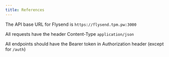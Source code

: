 ```yaml
---
title: References
---
```


The API base URL for Flysend is `https://flysend.tpm.pw:3000`

All requests have the header Content-Type `application/json`

All endpoints should have the Bearer token in Authorization header (except for `/auth`)